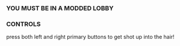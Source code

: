 ### YOU MUST BE IN A MODDED LOBBY


### CONTROLS
press both left and right primary buttons to get shot up into the hair!
